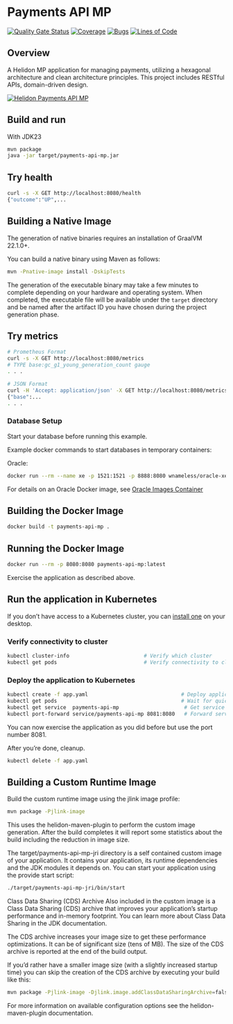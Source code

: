 # Payments API MP

[![Quality Gate Status](https://sonarcloud.io/api/project_badges/measure?project=aguirre-jes_payments-api&metric=alert_status)](https://sonarcloud.io/summary/new_code?id=aguirre-jes_payments-api) [![Coverage](https://sonarcloud.io/api/project_badges/measure?project=aguirre-jes_payments-api&metric=coverage)](https://sonarcloud.io/summary/new_code?id=aguirre-jes_payments-api) [![Bugs](https://sonarcloud.io/api/project_badges/measure?project=aguirre-jes_payments-api&metric=bugs)](https://sonarcloud.io/summary/new_code?id=aguirre-jes_payments-api) [![Lines of Code](https://sonarcloud.io/api/project_badges/measure?project=aguirre-jes_payments-api&metric=ncloc)](https://sonarcloud.io/summary/new_code?id=aguirre-jes_payments-api)

## Overview

A Helidon MP application for managing payments, utilizing a hexagonal architecture and clean architecture principles. This project includes RESTful APIs, domain-driven design.

[![Helidon Payments API MP](https://mermaid.ink/img/pako:eNqllE2P2jAQhv-K5b20UqAkAQJRtVKCqYSEtAgWVWrTg0kcsOrYke20yyL-e50PAqHd9lAfosx45vGbmYlPMBYJgT7cS5wfwDOKODBLFbvaEcH5iyaSYwY-C8mSCNYBd0FBnjMaY00Fv424i0Iiw5SDJT4SeR9WLrT8GsGwUJQTpcCca6opUR938sPjTEgClmJP48pcF4yoCH7rMghPuo6utVqsDH8laYblEayE1DX73YLnhX5vcKDX6xkV3bTNU5m2IbHgyV3iU6Hfyuxoub6tAnSjIUhwbqrb0GaCaykYMw4LrOebZxCsFqqhP5byrxwjqnJuKt5VXJe4JrlQVAtpymiBtpMX7J8EbheGt1VEggU34SmOmw602TNGCdeqlRWgG1kBqpwoNBSENd5hdZ-_IfIHjW_a15aqfsYMK4VICpJ6XFLKmP_ghMOZN7eUqdB34j-k1WrM3k-a6IPv5C9WLJiQl-07Xl42rsGNxt48DP-Ks_-Bw02pG-JkEgyQ-19EcilRTQw_IXs-aolutd4k1tu_FdIMZVPIW6eZJascoaoknY0AWWUTLx93u7ddWChsRULL3Bk0gb6WBbFgRqQ5xJjwVOZEUB9IRiLom9eEpLhguvzlzyYtx_yLENklU4pif4B-ipkyVpEnWBNEsbk0stYrzYwQORMF19CfuBUD-if4An1n4vS96XA0sB3X88YTx4JH6NveoO96w-nYHrr2aGiPnLMFX6tTB_2RCbfHrjue2t7E85zzL_egiMs?type=png)](https://mermaid.live/edit#pako:eNqllE2P2jAQhv-K5b20UqAkAQJRtVKCqYSEtAgWVWrTg0kcsOrYke20yyL-e50PAqHd9lAfosx45vGbmYlPMBYJgT7cS5wfwDOKODBLFbvaEcH5iyaSYwY-C8mSCNYBd0FBnjMaY00Fv424i0Iiw5SDJT4SeR9WLrT8GsGwUJQTpcCca6opUR938sPjTEgClmJP48pcF4yoCH7rMghPuo6utVqsDH8laYblEayE1DX73YLnhX5vcKDX6xkV3bTNU5m2IbHgyV3iU6Hfyuxoub6tAnSjIUhwbqrb0GaCaykYMw4LrOebZxCsFqqhP5byrxwjqnJuKt5VXJe4JrlQVAtpymiBtpMX7J8EbheGt1VEggU34SmOmw602TNGCdeqlRWgG1kBqpwoNBSENd5hdZ-_IfIHjW_a15aqfsYMK4VICpJ6XFLKmP_ghMOZN7eUqdB34j-k1WrM3k-a6IPv5C9WLJiQl-07Xl42rsGNxt48DP-Ks_-Bw02pG-JkEgyQ-19EcilRTQw_IXs-aolutd4k1tu_FdIMZVPIW6eZJascoaoknY0AWWUTLx93u7ddWChsRULL3Bk0gb6WBbFgRqQ5xJjwVOZEUB9IRiLom9eEpLhguvzlzyYtx_yLENklU4pif4B-ipkyVpEnWBNEsbk0stYrzYwQORMF19CfuBUD-if4An1n4vS96XA0sB3X88YTx4JH6NveoO96w-nYHrr2aGiPnLMFX6tTB_2RCbfHrjue2t7E85zzL_egiMs)

## Build and run

With JDK23

```bash
mvn package
java -jar target/payments-api-mp.jar
```

## Try health

```bash
curl -s -X GET http://localhost:8080/health
{"outcome":"UP",...

```

## Building a Native Image

The generation of native binaries requires an installation of GraalVM 22.1.0+.

You can build a native binary using Maven as follows:

```bash
mvn -Pnative-image install -DskipTests
```

The generation of the executable binary may take a few minutes to complete depending on
your hardware and operating system. When completed, the executable file will be available
under the `target` directory and be named after the artifact ID you have chosen during the
project generation phase.

## Try metrics

```bash
# Prometheus Format
curl -s -X GET http://localhost:8080/metrics
# TYPE base:gc_g1_young_generation_count gauge
. . .

# JSON Format
curl -H 'Accept: application/json' -X GET http://localhost:8080/metrics
{"base":...
. . .
```

### Database Setup

Start your database before running this example.

Example docker commands to start databases in temporary containers:

Oracle:

```bash
docker run --rm --name xe -p 1521:1521 -p 8888:8080 wnameless/oracle-xe-11g-r2
```

For details on an Oracle Docker image, see [Oracle Images Container](https://github.com/oracle/docker-images/tree/master/OracleDatabase/SingleInstance)

## Building the Docker Image

```bash
docker build -t payments-api-mp .
```

## Running the Docker Image

```bash
docker run --rm -p 8080:8080 payments-api-mp:latest
```

Exercise the application as described above.

## Run the application in Kubernetes

If you don’t have access to a Kubernetes cluster, you can [install one](https://helidon.io/docs/latest/#/about/kubernetes) on your desktop.

### Verify connectivity to cluster

```bash
kubectl cluster-info                        # Verify which cluster
kubectl get pods                            # Verify connectivity to cluster
```

### Deploy the application to Kubernetes

```bash
kubectl create -f app.yaml                              # Deploy application
kubectl get pods                                        # Wait for quickstart pod to be RUNNING
kubectl get service  payments-api-mp                     # Get service info
kubectl port-forward service/payments-api-mp 8081:8080   # Forward service port to 8081
```

You can now exercise the application as you did before but use the port number 8081.

After you’re done, cleanup.

```bash
kubectl delete -f app.yaml
```

## Building a Custom Runtime Image

Build the custom runtime image using the jlink image profile:

```bash
mvn package -Pjlink-image
```

This uses the helidon-maven-plugin to perform the custom image generation.
After the build completes it will report some statistics about the build including the reduction in image size.

The target/payments-api-mp-jri directory is a self contained custom image of your application. It contains your application,
its runtime dependencies and the JDK modules it depends on. You can start your application using the provide start script:

```bash
./target/payments-api-mp-jri/bin/start
```

Class Data Sharing (CDS) Archive
Also included in the custom image is a Class Data Sharing (CDS) archive that improves your application’s startup
performance and in-memory footprint. You can learn more about Class Data Sharing in the JDK documentation.

The CDS archive increases your image size to get these performance optimizations. It can be of significant size (tens of MB).
The size of the CDS archive is reported at the end of the build output.

If you’d rather have a smaller image size (with a slightly increased startup time) you can skip the creation of the CDS
archive by executing your build like this:

```bash
mvn package -Pjlink-image -Djlink.image.addClassDataSharingArchive=false
```

For more information on available configuration options see the helidon-maven-plugin documentation.
